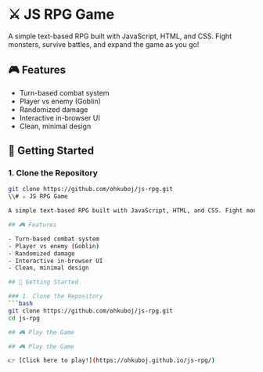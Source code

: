 # ⚔️ JS RPG Game

A simple text-based RPG built with JavaScript, HTML, and CSS. Fight monsters, survive battles, and expand the game as you go!

## 🎮 Features

- Turn-based combat system
- Player vs enemy (Goblin)
- Randomized damage
- Interactive in-browser UI
- Clean, minimal design

## 🚀 Getting Started

### 1. Clone the Repository
```bash
git clone https://github.com/ohkuboj/js-rpg.git
\\# ⚔️ JS RPG Game

A simple text-based RPG built with JavaScript, HTML, and CSS. Fight monsters, survive battles, and expand the game as you go!

## 🎮 Features

- Turn-based combat system
- Player vs enemy (Goblin)
- Randomized damage
- Interactive in-browser UI
- Clean, minimal design

## 🚀 Getting Started

### 1. Clone the Repository
```bash
git clone https://github.com/ohkuboj/js-rpg.git
cd js-rpg

## 🎮 Play the Game

## 🎮 Play the Game

👉 [Click here to play!](https://ohkuboj.github.io/js-rpg/)